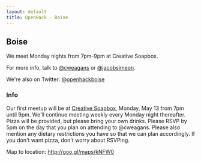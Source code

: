 ```yaml
---
layout: default
title: OpenHack - Boise
---
```


## Boise

We meet Monday nights from 7pm-9pm at Creative Soapbox.

For more info, talk to [@cweagans](http://twitter.com/cweagans) or [@jacobsimeon](http://twitter.com/jacobsimeon).

We're also on Twitter: [@openhackboise](http://twitter.com/openhackboise)

### Info

Our first meetup will be at [Creative Soapbox](http://www.creativesoapbox.com), Monday, May 13 from 7pm until 9pm.
We'll continue meeting weekly every Monday night thereafter. Pizza will be provided, but please bring your own
drinks. Please RSVP by 5pm on the day that you plan on attending to @cweagans. Please also mention any dietary
restrictions you have so that we can plan accordingly. If you don't want pizza, don't worry about RSVPing.

Map to location: http://goo.gl/maps/kNFW0
